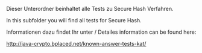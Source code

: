 Dieser Unterordner beinhaltet alle Tests zu Secure Hash Verfahren.

In this subfolder you will find all tests for Secure Hash.

Informationen dazu findet Ihr unter / Detailes information can be found here:

http://java-crypto.bplaced.net/known-answer-tests-kat/
